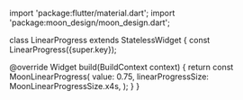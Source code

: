 import 'package:flutter/material.dart';
import 'package:moon_design/moon_design.dart';

class LinearProgress extends StatelessWidget {
  const LinearProgress({super.key});

  @override
  Widget build(BuildContext context) {
    return const MoonLinearProgress(
      value: 0.75,
      linearProgressSize: MoonLinearProgressSize.x4s,
    );
  }
}